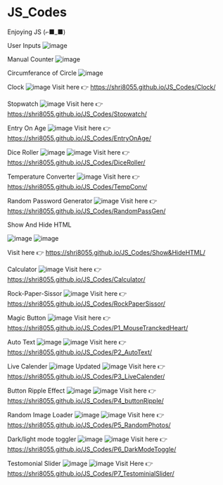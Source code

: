 # JS_Codes
Enjoying JS (⌐■_■)

User Inputs
![image](https://github.com/user-attachments/assets/fc58e1e5-f35f-4411-9d2b-608b7fbfe7d0)

Manual Counter
![image](https://github.com/user-attachments/assets/d721f0f9-3a16-46cb-8c77-afdeadd261a4)

Circumferance of Circle
![image](https://github.com/user-attachments/assets/b0b173f0-97a7-45c9-9749-6570d4e6ea2b)

Clock
![image](https://github.com/user-attachments/assets/53e57bbf-0842-47c3-ae37-387b017c9f1d)
Visit here 👉 https://shri8055.github.io/JS_Codes/Clock/

Stopwatch
![image](https://github.com/user-attachments/assets/76165ba0-acf2-446b-b5a5-940d7ff24465)
Visit here 👉 https://shri8055.github.io/JS_Codes/Stopwatch/

Entry On Age
![image](https://github.com/user-attachments/assets/16a38440-15ba-4aff-acbf-c54b9b85ffab)
Visit here 👉 https://shri8055.github.io/JS_Codes/EntryOnAge/

Dice Roller
![image](https://github.com/user-attachments/assets/7f5876c7-8368-4b4c-9b59-f604a687a938)
![image](https://github.com/user-attachments/assets/a8d2a30e-e154-42df-99b9-c2a194887d15)
Visit here 👉 https://shri8055.github.io/JS_Codes/DiceRoller/

Temperature Converter
![image](https://github.com/user-attachments/assets/98fc9ec9-948e-45bf-9326-b7070f472e06)
Visit here 👉 https://shri8055.github.io/JS_Codes/TempConv/

Random Password Generator
![image](https://github.com/user-attachments/assets/3ebb1ecf-8366-4f11-b112-097ab5ef4b62)
Visit here 👉 https://shri8055.github.io/JS_Codes/RandomPassGen/

Show And Hide HTML

![image](https://github.com/user-attachments/assets/6c09ad2d-fb4d-4feb-9aeb-43b3bf0843cd)
![image](https://github.com/user-attachments/assets/70dd4bb3-63c1-4f23-986d-3125ee8d163c)

Visit here 👉 https://shri8055.github.io/JS_Codes/Show&HideHTML/

Calculator
![image](https://github.com/user-attachments/assets/6177c6db-5b33-40e6-b344-600f9d18ac2a)
Visit here 👉 https://shri8055.github.io/JS_Codes/Calculator/

Rock-Paper-Sissor
![image](https://github.com/user-attachments/assets/852e9fcb-0e0e-495a-9b74-0ed0062a37c4)
Visit here 👉 https://shri8055.github.io/JS_Codes/RockPaperSissor/

Magic Button
![image](https://github.com/user-attachments/assets/7c285320-5bad-4e94-aa58-2c85ba0cce3e)
Visit here 👉 https://shri8055.github.io/JS_Codes/P1_MouseTranckedHeart/

Auto Text
![image](https://github.com/user-attachments/assets/9588e48e-7a33-449d-b23e-a4c832d39750)
![image](https://github.com/user-attachments/assets/c1b5ea45-5acb-45da-bb9c-090a571d9b9d)
Visit here 👉 https://shri8055.github.io/JS_Codes/P2_AutoText/

Live Calender
![image](https://github.com/user-attachments/assets/0c56a95d-64d8-433d-8db6-30b086628a17)
Updated
![image](https://github.com/user-attachments/assets/9f3c67b8-7d01-470e-9bf9-b999cc3be322)
Visit here 👉 https://shri8055.github.io/JS_Codes/P3_LiveCalender/

Button Ripple Effect
![image](https://github.com/user-attachments/assets/7d105726-5fd3-41bb-9bfa-1a77e4a94bc6)
![image](https://github.com/user-attachments/assets/1d9255e0-6268-4f03-b094-0148b7ffe17b)
Visit here 👉 https://shri8055.github.io/JS_Codes/P4_buttonRipple/

Random Image Loader
![image](https://github.com/user-attachments/assets/0574248c-6e78-416e-ae11-0ddc4c476a68)
![image](https://github.com/user-attachments/assets/70018ae9-413b-41a9-a95e-9bb82730cd38)
Visit here 👉 https://shri8055.github.io/JS_Codes/P5_RandomPhotos/

Dark/light mode toggler
![image](https://github.com/user-attachments/assets/302d4bb9-ffd8-4a0d-9a3a-9c51834170ba)
![image](https://github.com/user-attachments/assets/385802bd-be07-4228-9db9-fe9dd2d5aac9)
Visit here 👉 https://shri8055.github.io/JS_Codes/P6_DarkModeToggle/

Testomonial Slider
![image](https://github.com/user-attachments/assets/c5c05fbd-0a51-4d84-8ec3-acc998a9117c)
![image](https://github.com/user-attachments/assets/d13a6444-21a7-4bf9-bb64-64b25ced3e7b)
Visit Here 👉 https://shri8055.github.io/JS_Codes/P7_TestominialSlider/

